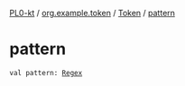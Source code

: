 [PL0-kt](../../index.md) / [org.example.token](../index.md) / [Token](index.md) / [pattern](./pattern.md)

# pattern

`val pattern: `[`Regex`](https://kotlinlang.org/api/latest/jvm/stdlib/kotlin.text/-regex/index.html)